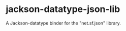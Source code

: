 jackson-datatype-json-lib
=========================

A Jackson-datatype binder for the "net.sf.json" library.
